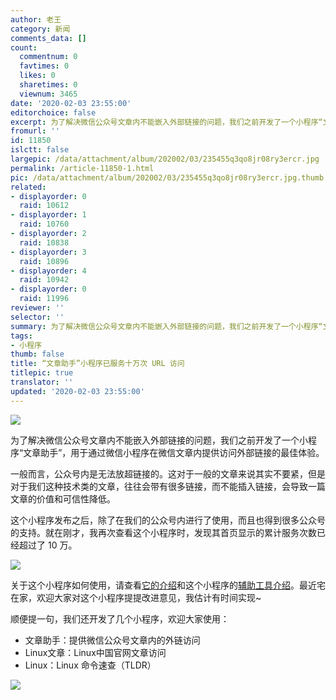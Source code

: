 ```yaml
---
author: 老王
category: 新闻
comments_data: []
count:
  commentnum: 0
  favtimes: 0
  likes: 0
  sharetimes: 0
  viewnum: 3465
date: '2020-02-03 23:55:00'
editorchoice: false
excerpt: 为了解决微信公众号文章内不能嵌入外部链接的问题，我们之前开发了一个小程序“文章助手”，用于通过微信小程序在微信文章内提供访问外部链接的最佳体验。
fromurl: ''
id: 11850
islctt: false
largepic: /data/attachment/album/202002/03/235455q3qo8jr08ry3ercr.jpg
permalink: /article-11850-1.html
pic: /data/attachment/album/202002/03/235455q3qo8jr08ry3ercr.jpg.thumb.jpg
related:
- displayorder: 0
  raid: 10612
- displayorder: 1
  raid: 10760
- displayorder: 2
  raid: 10838
- displayorder: 3
  raid: 10896
- displayorder: 4
  raid: 10942
- displayorder: 0
  raid: 11996
reviewer: ''
selector: ''
summary: 为了解决微信公众号文章内不能嵌入外部链接的问题，我们之前开发了一个小程序“文章助手”，用于通过微信小程序在微信文章内提供访问外部链接的最佳体验。
tags:
- 小程序
thumb: false
title: “文章助手”小程序已服务十万次 URL 访问
titlepic: true
translator: ''
updated: '2020-02-03 23:55:00'
---
```


![](/data/attachment/album/202002/03/235455q3qo8jr08ry3ercr.jpg)


为了解决微信公众号文章内不能嵌入外部链接的问题，我们之前开发了一个小程序“文章助手”，用于通过微信小程序在微信文章内提供访问外部链接的最佳体验。


一般而言，公众号内是无法放超链接的。这对于一般的文章来说其实不要紧，但是对于我们这种技术类的文章，往往会带有很多链接，而不能插入链接，会导致一篇文章的价值和可信性降低。


这个小程序发布之后，除了在我们的公众号内进行了使用，而且也得到很多公众号的支持。就在刚才，我再次查看这个小程序时，发现其首页显示的累计服务次数已经超过了 10 万。


![](/data/attachment/album/202002/04/092923ypptes4pcjzgzpo5.jpg)


关于这个小程序如何使用，请查看[它的介绍](/article-10838-1.html)和这个小程序的[辅助工具介绍](/article-10896-1.html)。最近宅在家，欢迎大家对这个小程序提提改进意见，我估计有时间实现~


顺便提一句，我们还开发了几个小程序，欢迎大家使用：


* 文章助手：提供微信公众号文章内的外链访问
* Linux文章：Linux中国官网文章访问
* Linux：Linux 命令速查（TLDR）


![](/data/attachment/album/202002/04/092934z00i8p2moo7e0iv8.jpg)